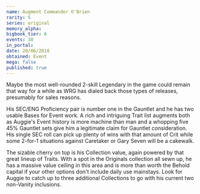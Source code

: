 ```yaml
---
name: Augment Commander O'Brien
rarity: 5
series: original
memory_alpha:
bigbook_tier: 6
events: 30
in_portal:
date: 20/06/2018
obtained: Event
mega: false
published: true
---
```


Maybe the most well-rounded 2-skill Legendary in the game could remain that way for a while as WRG has dialed back those types of releases, presumably for sales reasons.

His SEC/ENG Proficiency pair is number one in the Gauntlet and he has two usable Bases for Event work. A rich and intriguing Trait list augments both as Auggie's Event history is more machine than man and a whopping five 45% Gauntlet sets give him a legitimate claim for Gauntlet consideration. His single SEC roll can pick up plenty of wins with that amount of Crit while some 2-for-1 situations against Caretaker or Gary Seven will be a cakewalk.

The sizable cherry on top is his Collection value, again powered by that great lineup of Traits. With a spot in the Originals collection all sewn up, he has a massive value ceiling in this area and is more than worth the Behold capital if your other options don't include daily use mainstays. Look for Auggie to catch up to three additional Collections to go with his current two non-Vanity inclusions.
